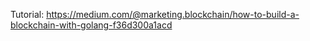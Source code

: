 Tutorial: https://medium.com/@marketing.blockchain/how-to-build-a-blockchain-with-golang-f36d300a1acd
